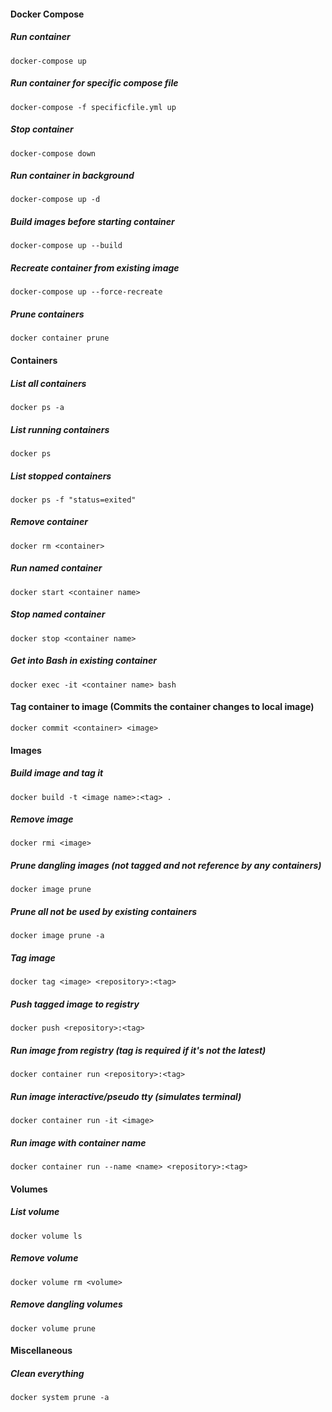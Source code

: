#### Docker Compose

##### Run container
`docker-compose up`

##### Run container for specific compose file
`docker-compose -f specificfile.yml up`

##### Stop container
`docker-compose down`

##### Run container in background
`docker-compose up -d`

##### Build images before starting container
`docker-compose up --build`

##### Recreate container from existing image
`docker-compose up --force-recreate`

##### Prune containers
`docker container prune`

#### Containers

##### List all containers
`docker ps -a`

##### List running containers
`docker ps`

##### List stopped containers
`docker ps -f "status=exited"`

##### Remove container
`docker rm <container>`

##### Run named container
`docker start <container name>`

##### Stop named container
`docker stop <container name>`

##### Get into Bash in existing container
`docker exec -it <container name> bash`

#### Tag container to image (Commits the container changes to local image)
`docker commit <container> <image>`

#### Images

##### Build image and tag it
`docker build -t <image name>:<tag> .`

##### Remove image
`docker rmi <image>`

##### Prune dangling images (not tagged and not reference by any containers)
`docker image prune`

##### Prune all not be used by existing containers
`docker image prune -a`

##### Tag image
`docker tag <image> <repository>:<tag>`

##### Push tagged image to registry
`docker push <repository>:<tag>`

##### Run image from registry (tag is required if it's not the latest)
`docker container run <repository>:<tag>`

##### Run image interactive/pseudo tty (simulates terminal)
`docker container run -it <image>`

##### Run image with container name
`docker container run --name <name> <repository>:<tag>`

#### Volumes

##### List volume
`docker volume ls`

##### Remove volume
`docker volume rm <volume>`

##### Remove dangling volumes
`docker volume prune`

#### Miscellaneous
##### Clean everything
`docker system prune -a`

